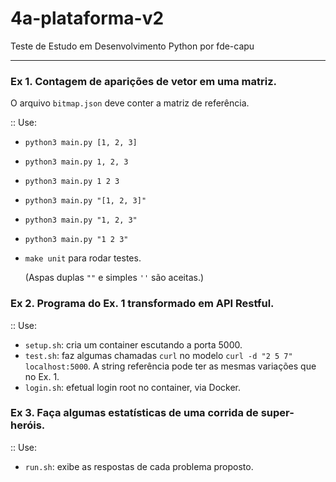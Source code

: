 # 4a-plataforma-v2
Teste de Estudo em Desenvolvimento Python
por fde-capu

---

### Ex 1. Contagem de aparições de vetor em uma matriz.

O arquivo `bitmap.json` deve conter a matriz de referência.

:: Use: 

- `python3 main.py [1, 2, 3]`
- `python3 main.py 1, 2, 3`
- `python3 main.py 1 2 3`
- `python3 main.py "[1, 2, 3]"`
- `python3 main.py "1, 2, 3"`
- `python3 main.py "1 2 3"`
- `make unit` para rodar testes.

	(Aspas duplas `""` e simples `''` são aceitas.)

### Ex 2. Programa do Ex. 1 transformado em API Restful.

:: Use:

- `setup.sh`: cria um container escutando a porta 5000.
- `test.sh`: faz algumas chamadas `curl` no modelo `curl -d "2 5 7" localhost:5000`. A string referência pode ter as mesmas variações que no Ex. 1.
- `login.sh`: efetual login root no container, via Docker.

### Ex 3. Faça algumas estatísticas de uma corrida de super-heróis.

:: Use:

- `run.sh`: exibe as respostas de cada problema proposto.
